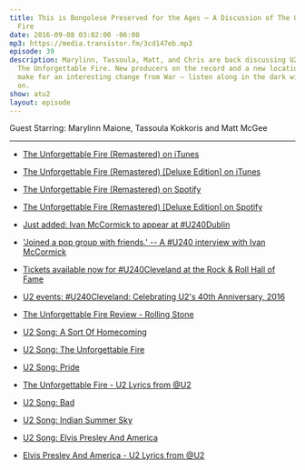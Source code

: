 ```yaml
---
title: This is Bongolese Preserved for the Ages — A Discussion of The Unforgettable
  Fire
date: 2016-09-08 03:02:00 -06:00
mp3: https://media.transistor.fm/3cd147eb.mp3
episode: 39
description: Marylinn, Tassoula, Matt, and Chris are back discussing U2’s 1984 album
  The Unforgettable Fire. New producers on the record and a new location to record
  make for an interesting change from War — listen along in the dark with headphones
  on.
show: atu2
layout: episode
---
```


Guest Starring: Marylinn Maione, Tassoula Kokkoris and Matt McGee

***

* [The Unforgettable Fire (Remastered) on iTunes][1]

* [The Unforgettable Fire (Remastered) [Deluxe Edition] on iTunes][2]

* [The Unforgettable Fire (Remastered) on Spotify][3]

* [The Unforgettable Fire (Remastered) [Deluxe Edition] on Spotify][4]

* [Just added: Ivan McCormick to appear at #U240Dublin][5]

* ['Joined a pop group with friends.' -- A #U240 interview with Ivan McCormick][6]

* [Tickets available now for #U240Cleveland at the Rock &amp; Roll Hall of Fame][7]

* [U2 events: #U240Cleveland: Celebrating U2's 40th Anniversary, 2016][8]

* [The Unforgettable Fire Review - Rolling Stone][9]

* [U2 Song: A Sort Of Homecoming][10]

* [U2 Song: The Unforgettable Fire][11]

* [U2 Song: Pride][12]

* [The Unforgettable Fire - U2 Lyrics from @U2][13]

* [U2 Song: Bad][14]

* [U2 Song: Indian Summer Sky][15]

* [U2 Song: Elvis Presley And America][16]

* [Elvis Presley And America - U2 Lyrics from @U2][17]

[1]: https://geo.itunes.apple.com/ca/album/unforgettable-fire-remastered/id336364089?at=10l4Ki&amp;app=itunes
[2]: https://geo.itunes.apple.com/ca/album/unforgettable-fire-remastered/id336369240?at=10l4Ki&amp;app=itunes
[3]: https://open.spotify.com/album/3FFosIE1A9HGRrinKTcBQ3
[4]: https://open.spotify.com/album/1Y0w6vwUl9mwX1mTQ9SpQF
[5]: http://www.atu2.com/news/just-added-ivan-mccormick-to-appear-at-u240dublin.html
[6]: http://www.atu2.com/news/joined-a-pop-group-with-friends-a-u240-interview-with-ivan-mccormick-1.html
[7]: http://www.atu2.com/news/tickets-available-now-for-u240cleveland-at-the-rock--roll-hall-of-fame.html
[8]: http://www.atu2.com/events/16/u240/cleveland.html
[9]: http://www.rollingstone.com/music/albumreviews/the-unforgettable-fire-19841011
[10]: http://tours.atu2.com/song/a-sort-of-homecoming
[11]: http://tours.atu2.com/song/the-unforgettable-fire
[12]: http://tours.atu2.com/song/pride
[13]: http://www.atu2.com/lyrics/lyrics.src?VID=15&amp;SID=60
[14]: http://tours.atu2.com/song/bad
[15]: http://tours.atu2.com/song/indian-summer-sky
[16]: http://tours.atu2.com/song/elvis-presley-and-america
[17]: http://www.atu2.com/lyrics/lyrics.src?VID=15&amp;SID=160
